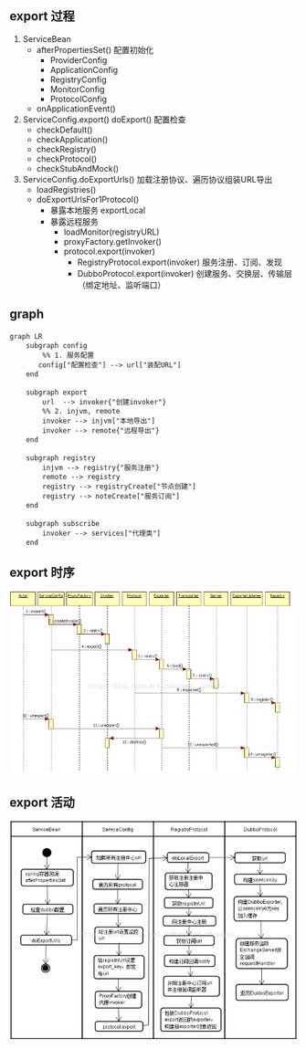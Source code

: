 ## export 过程
1. ServiceBean
    * afterPropertiesSet() 配置初始化
        - ProviderConfig
        - ApplicationConfig
        - RegistryConfig
        - MonitorConfig
        - ProtocolConfig
    * onApplicationEvent()
2. ServiceConfig.export() doExport() 配置检查
    * checkDefault() 
    * checkApplication() 
    * checkRegistry() 
    * checkProtocol() 
    * checkStubAndMock()
3. ServiceConfig.doExportUrls() 加载注册协议、遍历协议组装URL导出
    * loadRegistries()
    * doExportUrlsFor1Protocol() 
        - 暴露本地服务 exportLocal
        - 暴露远程服务
            + loadMonitor(registryURL)
            + proxyFactory.getInvoker()
            + protocol.export(invoker) 
                * RegistryProtocol.export(invoker) 服务注册、订阅、发现
                * DubboProtocol.export(invoker) 创建服务、交换层、传输层（绑定地址、监听端口）

## graph
```mermaid
graph LR
    subgraph config
        %% 1. 服务配置
       config["配置检查"] --> url["装配URL"]
    end

    subgraph export
        url  --> invoker{"创建invoker"}
        %% 2. injvm, remote
        invoker --> injvm["本地导出"]
        invoker --> remote{"远程导出"}
    end

    subgraph registry
        injvm --> registry{"服务注册"}
        remote --> registry
        registry --> registryCreate["节点创建"]
        registry --> noteCreate["服务订阅"]
    end

    subgraph subscribe
        invoker --> services["代理类"]
    end
```

## export 时序
![export](../../../img/dubbo-service-export-sequence.png)

## export 活动
![export](../../../img/dubbo-service-export-activity.png)